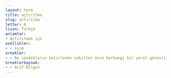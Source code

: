 ```yaml
---
layout: term
title: açtırılma
slug: actirilma
letter: A
lisan: Türkçe
anlamlar:
- Açtırılmak işi
ozellikler:
- - isim
ornekler:
- - Bu sandıkların belirlenen vakitten önce herhangi bir yerel görevli tarafından açılması veya açtırılması yasaktı.
orneklerkaynak:
- - Arif Bilgin
---
```

